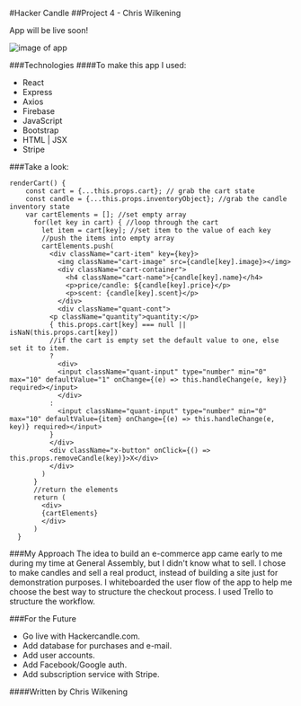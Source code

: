 #Hacker Candle
##Project 4 - Chris Wilkening

App will be live soon!

![image of app](http://i.imgur.com/WWeNTdR.png)

###Technologies
####To make this app I used:
- React
- Express
- Axios
- Firebase
- JavaScript
- Bootstrap
- HTML | JSX
- Stripe

###Take a look:

```
renderCart() {
    const cart = {...this.props.cart}; // grab the cart state
    const candle = {...this.props.inventoryObject}; //grab the candle inventory state
    var cartElements = []; //set empty array
      for(let key in cart) { //loop through the cart
        let item = cart[key]; //set item to the value of each key
        //push the items into empty array
        cartElements.push(
          <div className="cart-item" key={key}>
            <img className="cart-image" src={candle[key].image}></img>
            <div className="cart-container">
              <h4 className="cart-name">{candle[key].name}</h4>
              <p>price/candle: ${candle[key].price}</p>
              <p>scent: {candle[key].scent}</p>
            </div>
            <div className="quant-cont">
          <p className="quantity">quantity:</p>
          { this.props.cart[key] === null || isNaN(this.props.cart[key])
          //if the cart is empty set the default value to one, else set it to item.
          ?
            <div>
            <input className="quant-input" type="number" min="0" max="10" defaultValue="1" onChange={(e) => this.handleChange(e, key)} required></input>
            </div>
          :
            <input className="quant-input" type="number" min="0" max="10" defaultValue={item} onChange={(e) => this.handleChange(e, key)} required></input>
          }
          </div>
          <div className="x-button" onClick={() => this.props.removeCandle(key)}>X</div>
          </div>
        )
      }
      //return the elements
      return (
        <div>
        {cartElements}
        </div>
      )
  }
```

###My Approach
The idea to build an e-commerce app came early to me during my time at General Assembly, but I didn't know what to sell. I chose to make candles and sell a real product, instead of building a site just for demonstration purposes. I whiteboarded the user flow of the app to help me choose the best way to structure the checkout process. I used Trello to structure the workflow.

###For the Future

- Go live with Hackercandle.com.
- Add database for purchases and e-mail.
- Add user accounts.
- Add Facebook/Google auth.
- Add subscription service with Stripe.

####Written by Chris Wilkening
